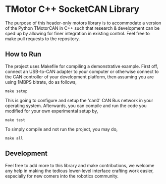 # TMotor C++ SocketCAN Library

The purpose of this header-only motors library is to accommodate a version of the Python TMotorCAN in C++ such that research & development can be sped up by allowing for finer integration in existing control.
Feel free to make pull requests to the repository.

## How to Run

The project uses Makefile for compiling a demonstrative example. First off, connect an USB-to-CAN adapter to your computer or otherwise connect to the CAN controller of your development platform, then assuming you are using 1MBPS bitrate, do as follows,

`make setup`

This is going to configure and setup the 'can0' CAN Bus network in your operating system. Afterwards, you can compile and run the code you modified for your own experimental setup by,

`make test`

To simply compile and not run the project, you may do,

`make all`

## Development

Feel free to add more to this library and make contributions, we welcome any help in making the tedious lower-level interface crafting work easier, especially for new comers into the robotics community.